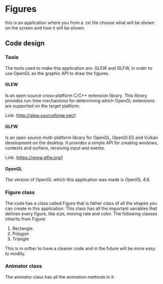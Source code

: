 # Figures
this is an application where you from a .txt file choose what will be shown on the screen and how it will be shown.

## Code design

### Tools
The tools used to make this application are: GLEW and GLFW, in order to use OpenGL as the graphic API to draw the figures.  

#### GLEW
Is an open source cross-platform C/C++ extension library. This library provides run-time mechanisms for determining which OpenGL extensions are supported on the target platform.<br/>  


Link: (http://glew.sourceforge.net/)

#### GLFW 
Is an open source multi-platform library for OpenGL, OpenGl ES and Vulkan development on the desktop. It provides a simple API for creating windows, contexts and surface, receiving input and events.<br/> 


Link: (https://www.glfw.org/)

#### OpenGL
The version of OpenGL which this application was made is OpenGL 4.6.

### Figure class
The code has a class called Figure that is father class of all the shapes you can create in this application. This class has all the important variables that defines every figure, like size, moving rate and color. The following classes inherits from Figure:<br/>  

1. Rectangle<br/>  
2. Polygon<br/>    
3. Triangle<br/>  

This is in orther to have a cleaner code and in the future will be more easy to modify.  

### Animator class
The animator class has all the animation methods in it.  



